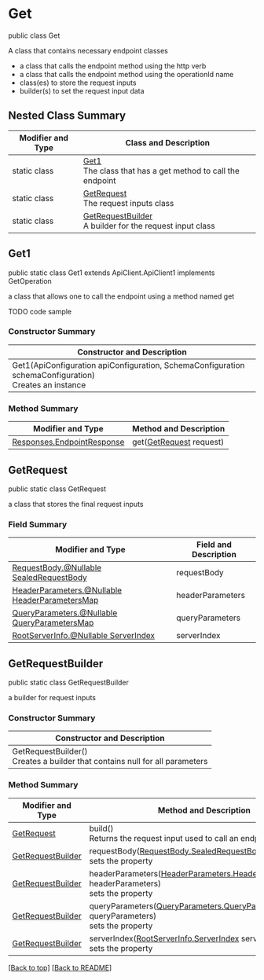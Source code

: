 # Get

public class Get

A class that contains necessary endpoint classes
- a class that calls the endpoint method using the http verb
- a class that calls the endpoint method using the operationId name
- class(es) to store the request inputs
- builder(s) to set the request input data

## Nested Class Summary
| Modifier and Type | Class and Description |
| ----------------- | --------------------- |
| static class | [Get1](#get1)<br>The class that has a get method to call the endpoint |
| static class | [GetRequest](#getrequest)<br>The request inputs class |
| static class | [GetRequestBuilder](#getrequestbuilder)<br>A builder for the request input class |

## Get1
public static class Get1 extends ApiClient.ApiClient1 implements GetOperation<br>

a class that allows one to call the endpoint using a method named get

TODO code sample

### Constructor Summary
| Constructor and Description |
| --------------------------- |
| Get1(ApiConfiguration apiConfiguration, SchemaConfiguration schemaConfiguration)<br>Creates an instance |

### Method Summary
| Modifier and Type | Method and Description |
| ----------------- | ---------------------- |
| [Responses.EndpointResponse](../../paths/fake/get/Responses.md#endpointresponse) | get([GetRequest](#getrequest) request) |

## GetRequest
public static class GetRequest<br>

a class that stores the final request inputs

### Field Summary
| Modifier and Type | Field and Description |
| ----------------- | --------------------- |
| [RequestBody.@Nullable SealedRequestBody](../../paths/fake/get/RequestBody.md#sealedrequestbody) | requestBody |
| [HeaderParameters.@Nullable HeaderParametersMap](../../paths/fake/get/HeaderParameters.md#headerparametersmap) | headerParameters |
| [QueryParameters.@Nullable QueryParametersMap](../../paths/fake/get/QueryParameters.md#queryparametersmap) | queryParameters |
| [RootServerInfo.@Nullable ServerIndex](../../RootServerInfo.md#serverindex) | serverIndex |

## GetRequestBuilder
public static class GetRequestBuilder<br>

a builder for request inputs

### Constructor Summary
| Constructor and Description |
| --------------------------- |
| GetRequestBuilder()<br>Creates a builder that contains null for all parameters |

### Method Summary
| Modifier and Type | Method and Description |
| ----------------- | ---------------------- |
| [GetRequest](#getrequest) | build()<br>Returns the request input used to call an endpoint method |
| [GetRequestBuilder](#getrequestbuilder) | requestBody([RequestBody.SealedRequestBody](../../paths/fake/get/RequestBody.md#sealedrequestbody) requestBody)<br>sets the property |
| [GetRequestBuilder](#getrequestbuilder) | headerParameters([HeaderParameters.HeaderParametersMap](../../paths/fake/get/HeaderParameters.md#headerparametersmap) headerParameters)<br>sets the property |
| [GetRequestBuilder](#getrequestbuilder) | queryParameters([QueryParameters.QueryParametersMap](../../paths/fake/get/QueryParameters.md#queryparametersmap) queryParameters)<br>sets the property |
| [GetRequestBuilder](#getrequestbuilder) | serverIndex([RootServerInfo.ServerIndex](../../RootServerInfo.md#serverindex) serverIndex)<br>sets the property |

[[Back to top]](#top) [[Back to README]](../../../README.md)
